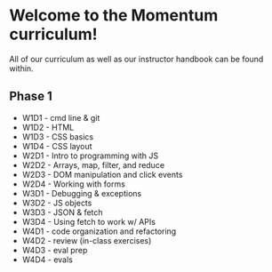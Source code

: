 # Welcome to the Momentum curriculum!

All of our curriculum as well as our instructor handbook can be found within.

## Phase 1

* W1D1 - cmd line & git
* W1D2 - HTML
* W1D3 - CSS basics
* W1D4 - CSS layout
* W2D1 - Intro to programming with JS
* W2D2 - Arrays, map, filter, and reduce
* W2D3 - DOM manipulation and click events
* W2D4 - Working with forms
* W3D1 - Debugging & exceptions
* W3D2 - JS objects
* W3D3 - JSON & fetch
* W3D4 - Using fetch to work w/ APIs
* W4D1 - code organization and refactoring
* W4D2 - review (in-class exercises)
* W4D3 - eval prep
* W4D4 - evals
